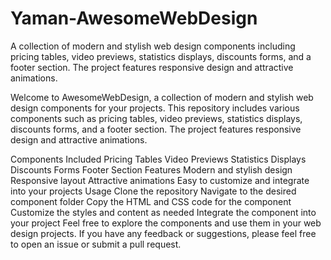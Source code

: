 # Yaman-AwesomeWebDesign
A collection of modern and stylish web design components including pricing tables, video previews, statistics displays, discounts forms, and a footer section. The project features responsive design and attractive animations.


Welcome to AwesomeWebDesign, a collection of modern and stylish web design components for your projects. This repository includes various components such as pricing tables, video previews, statistics displays, discounts forms, and a footer section. The project features responsive design and attractive animations.

Components Included
Pricing Tables
Video Previews
Statistics Displays
Discounts Forms
Footer Section
Features
Modern and stylish design
Responsive layout
Attractive animations
Easy to customize and integrate into your projects
Usage
Clone the repository
Navigate to the desired component folder
Copy the HTML and CSS code for the component
Customize the styles and content as needed
Integrate the component into your project
Feel free to explore the components and use them in your web design projects. If you have any feedback or suggestions, please feel free to open an issue or submit a pull request.
